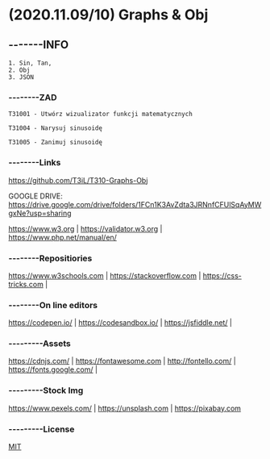 # (2020.11.09/10) Graphs & Obj
## -------INFO
```ww
1. Sin, Tan, 
2. Obj
3. JSON
```

### --------ZAD
```
T31001 - Utwórz wizualizator funkcji matematycznych

T31004 - Narysuj sinusoidę

T31005 - Zanimuj sinusoidę
```
### --------Links
https://github.com/T3iL/T310-Graphs-Obj

GOOGLE DRIVE: https://drive.google.com/drive/folders/1FCn1K3AvZdta3JRNnfCFUlSqAyMWgxNe?usp=sharing

https://www.w3.org | https://validator.w3.org | https://www.php.net/manual/en/
### --------Repositiories
https://www.w3schools.com | https://stackoverflow.com | https://css-tricks.com |
### --------On line editors
https://codepen.io/ | https://codesandbox.io/ | https://jsfiddle.net/ |
### ---------Assets
https://cdnjs.com/ | https://fontawesome.com | http://fontello.com/ | https://fonts.google.com/ |
### ---------Stock Img
https://www.pexels.com/ | https://unsplash.com | https://pixabay.com
### ---------License
[MIT](https://choosealicense.com/licenses/mit/)
